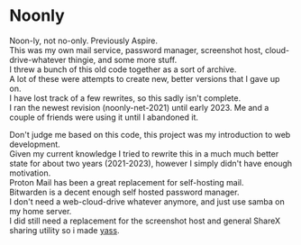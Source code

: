 # Noonly

Noon-ly, not no-only. Previously Aspire.  
This was my own mail service, password manager, screenshot host, cloud-drive-whatever thingie, and some more stuff.  
I threw a bunch of this old code together as a sort of archive.  
A lot of these were attempts to create new, better versions that I gave up on.  
I have lost track of a few rewrites, so this sadly isn't complete.  
I ran the newest revision (noonly-net-2021) until early 2023. Me and a couple of friends were using it until I abandoned it.

Don't judge me based on this code, this project was my introduction to web development.  
Given my current knowledge I tried to rewrite this in a much much better state for about two years (2021-2023), however I simply didn't have enough motivation.  
Proton Mail has been a great replacement for self-hosting mail.  
Bitwarden is a decent enough self hosted password manager.  
I don't need a web-cloud-drive whatever anymore, and just use samba on my home server.  
I did still need a replacement for the screenshot host and general ShareX sharing utility so i made [yass](https://github.com/keifufu/yass).
